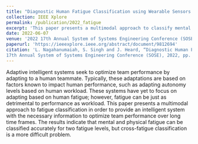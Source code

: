 ```yaml
---
title: "Diagnostic Human Fatigue Classification using Wearable Sensors for Intelligent Systems"
collection: IEEE Xplore
permalink: /publication/2022_fatigue
excerpt: 'This paper presents a multimodal approach to classify mental and physical fatigue for adaptive intelligent systems, aiming to optimize team performance by adapting to human fatigue levels.'
date: 2022-06-07
venue: '2022 17th Annual System of Systems Engineering Conference (SOSE)'
paperurl: 'https://ieeexplore.ieee.org/abstract/document/9812694'
citation: 'L. Nagahanumaiah, S. Singh and J. Heard, “Diagnostic Human Fatigue Classification using Wearable Sensors for Intelligent Systems,” 2022
17th Annual System of Systems Engineering Conference (SOSE), 2022, pp. 424-429.'
---
```

Adaptive intelligent systems seek to optimize team performance by adapting to a human teammate. Typically, these adaptations are based on factors known to impact human performance, such as adapting autonomy levels based on human workload. These systems have yet to focus on adapting based on human fatigue; however, fatigue can be just as detrimental to performance as workload. This paper presents a multimodal approach to fatigue classification in order to provide an intelligent system with the necessary information to optimize team performance over long time frames. The results indicate that mental and physical fatigue can be classified accurately for two fatigue levels, but cross-fatigue classification is a more difficult problem.
